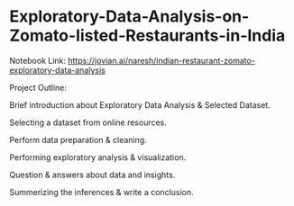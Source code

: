 # Exploratory-Data-Analysis-on-Zomato-listed-Restaurants-in-India

Notebook Link: https://jovian.ai/naresh/indian-restaurant-zomato-exploratory-data-analysis

Project Outline:

Brief introduction about Exploratory Data Analysis &amp; Selected Dataset. 

Selecting a dataset from online resources. 

Perform data preparation &amp; cleaning. 

Performing exploratory analysis &amp; visualization. 

Question &amp; answers about data and insights. 

Summerizing the inferences &amp; write a conclusion.
